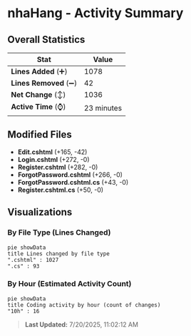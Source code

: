 # nhaHang - Activity Summary 

## Overall Statistics

| Stat                   | Value                                                             |
| ---------------------- | ----------------------------------------------------------------- |
| **Lines Added** (➕)   | 1078                                          |
| **Lines Removed** (➖) | 42                                        |
| **Net Change** (↕)    | 1036                |
| **Active Time** (⌚)   | 23 minutes |


## Modified Files
- **Edit.cshtml** (+165, -42)
- **Login.cshtml** (+272, -0)
- **Register.cshtml** (+282, -0)
- **ForgotPassword.cshtml** (+266, -0)
- **ForgotPassword.cshtml.cs** (+43, -0)
- **Register.cshtml.cs** (+50, -0)

## Visualizations

### By File Type (Lines Changed)

```mermaid
pie showData
title Lines changed by file type
".cshtml" : 1027
".cs" : 93
```

### By Hour (Estimated Activity Count)

```mermaid
pie showData
title Coding activity by hour (count of changes)
"10h" : 16
```


> **Last Updated:** 7/20/2025, 11:02:12 AM